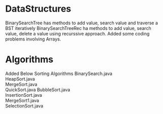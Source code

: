 # DataStructures
BinarySearchTree has methods to add value, search value and traverse a BST iteratively
BinarySearchTreeRec ha methods to add value, search value, delete a value using recurssive approach.
Added some coding problems involving Arrays.

# Algorithms
Added Below Sorting Algorithms
BinarySearch.java  
HeapSort.java       
MergeSort.java   
QuickSort.java
BubbleSort.java    
InsertionSort.java  
MergeSort1.java  
SelectionSort.java

